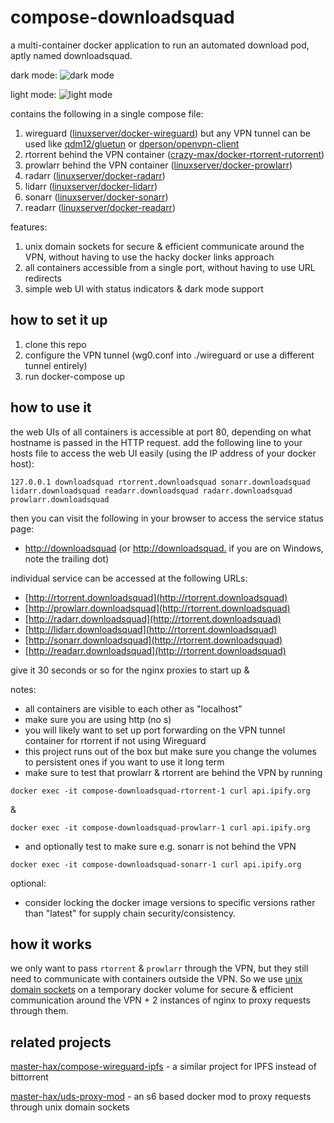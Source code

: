 # compose-downloadsquad

a multi-container docker application to run an automated download pod, aptly named downloadsquad.

dark mode:
![dark mode](https://user-images.githubusercontent.com/17506434/208304052-1cab39f4-25ec-481b-a663-aaa4a36c1924.png)

light mode:
![light mode](https://user-images.githubusercontent.com/17506434/208304089-6e341050-ef42-440b-9875-53fc4773e0e6.png)


contains the following in a single compose file:
1. wireguard ([linuxserver/docker-wireguard](https://github.com/linuxserver/docker-wireguard)) but any VPN tunnel can be used like [qdm12/gluetun](https://github.com/qdm12/gluetun) or [dperson/openvpn-client](https://github.com/dperson/openvpn-client)
1. rtorrent behind the VPN container ([crazy-max/docker-rtorrent-rutorrent](https://github.com/crazy-max/docker-rtorrent-rutorrent))
1. prowlarr behind the VPN container ([linuxserver/docker-prowlarr](https://github.com/linuxserver/docker-prowlarr))
1. radarr ([linuxserver/docker-radarr](https://github.com/linuxserver/docker-radarr))
1. lidarr ([linuxserver/docker-lidarr](github.com/linuxserver/docker-prowlarr))
1. sonarr ([linuxserver/docker-sonarr](https://github.com/linuxserver/docker-sonarr))
1. readarr ([linuxserver/docker-readarr](https://github.com/linuxserver/docker-readarr))

features:
1. unix domain sockets for secure & efficient communicate around the VPN, without having to use the hacky docker links approach
1. all containers accessible from a single port, without having to use URL redirects
1. simple web UI with status indicators & dark mode support 


## how to set it up
1. clone this repo
1. configure the VPN tunnel (wg0.conf into ./wireguard or use a different tunnel entirely)
1. run docker-compose up

## how to use it
the web UIs of all containers is accessible at port 80, depending on what hostname is passed in the HTTP request.
add the following line to your hosts file to access the web UI easily (using the IP address of your docker host):
```
127.0.0.1 downloadsquad rtorrent.downloadsquad sonarr.downloadsquad lidarr.downloadsquad readarr.downloadsquad radarr.downloadsquad prowlarr.downloadsquad 
```
then you can visit the following in your browser to access the service status page:
* [http://downloadsquad](http://downloadsquad) (or [http://downloadsquad.](http://downloadsquad.) if you are on Windows, note the trailing dot)

individual service can be accessed at the following URLs:
* [http://rtorrent.downloadsquad](http://rtorrent.downloadsquad)
* [http://prowlarr.downloadsquad](http://rtorrent.downloadsquad)
* [http://radarr.downloadsquad](http://rtorrent.downloadsquad)
* [http://lidarr.downloadsquad](http://rtorrent.downloadsquad)
* [http://sonarr.downloadsquad](http://rtorrent.downloadsquad)
* [http://readarr.downloadsquad](http://rtorrent.downloadsquad)

give it 30 seconds or so for the nginx proxies to start up &

notes:
* all containers are visible to each other as "localhost"
* make sure you are using http (no s)
* you will likely want to set up port forwarding on the VPN tunnel container for rtorrent if not using Wireguard
* this project runs out of the box but make sure you change the volumes to persistent ones if you want to use it long term
* make sure to test that prowlarr & rtorrent are behind the VPN by running
```
docker exec -it compose-downloadsquad-rtorrent-1 curl api.ipify.org
```
&
```
docker exec -it compose-downloadsquad-prowlarr-1 curl api.ipify.org
```
* and optionally test to make sure e.g. sonarr is not behind the VPN
```
docker exec -it compose-downloadsquad-sonarr-1 curl api.ipify.org
```

optional:
* consider locking the docker image versions to specific versions rather than "latest" for supply chain security/consistency.

## how it works
we only want to pass `rtorrent` & `prowlarr` through the VPN, but they still need to communicate with containers outside the VPN. So we use [unix domain sockets](https://en.wikipedia.org/wiki/Unix_domain_socket) on a temporary docker volume for secure & efficient communication around the VPN + 2 instances of nginx to proxy requests through them.

## related projects

[master-hax/compose-wireguard-ipfs](https://github.com/master-hax/compose-wireguard-ipfs) - a similar project for IPFS instead of bittorrent

[master-hax/uds-proxy-mod](https://github.com/master-hax/uds-proxy-mod) - an s6 based docker mod to proxy requests through unix domain sockets
